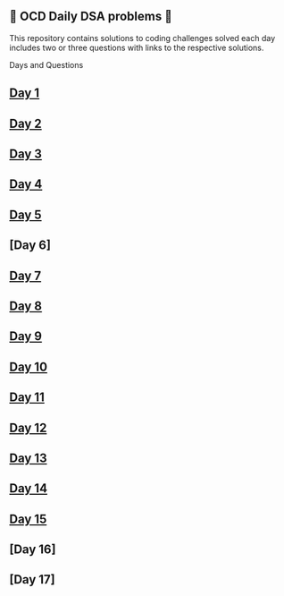 ## 🍄 OCD Daily DSA problems 🍄

This repository contains solutions to coding challenges solved each day includes two or three questions with links to the respective solutions.

Days and Questions

## [Day 1](https://github.com/rishita2305/OCD-Daily-DSA/blob/main/Day%2001.cpp)

## [Day 2](https://github.com/rishita2305/OCD-Daily-DSA/blob/main/DAY%2002.cpp)

## [Day 3]()

## [Day 4](https://github.com/rishita2305/OCD-Daily-DSA/blob/main/DAY%2004.cpp)

## [Day 5](https://github.com/rishita2305/OCD-Daily-DSA/blob/main/DAY%2005.cpp)

## [Day 6]

## [Day 7](https://github.com/rishita2305/OCD-Daily-DSA/blob/main/DAY%2007.cpp)

## [Day 8](https://github.com/rishita2305/OCD-Daily-DSA/blob/main/DAY%2008.cpp)

## [Day 9](https://github.com/rishita2305/OCD-Daily-DSA/blob/main/DAY%2009.cpp)

## [Day 10](https://github.com/rishita2305/OCD-Daily-DSA/blob/main/DAY%2010.cpp)

## [Day 11](https://github.com/rishita2305/OCD-Daily-DSA/blob/main/DAY%2011.cpp)

## [Day 12](https://github.com/rishita2305/OCD-Daily-DSA/blob/main/DAY%2012.cpp)

## [Day 13](https://github.com/rishita2305/OCD-Daily-DSA/blob/main/DAY%2013.cpp)

## [Day 14](https://github.com/rishita2305/OCD-Daily-DSA/blob/main/DAY%2014.cpp)

## [Day 15](https://github.com/rishita2305/OCD-Daily-DSA/blob/main/DAY%2015.cpp)

## [Day 16]

## [Day 17]



